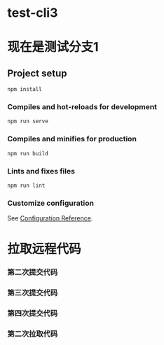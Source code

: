 # test-cli3
# 现在是测试分支1

## Project setup
```
npm install
```

### Compiles and hot-reloads for development
```
npm run serve
```

### Compiles and minifies for production
```
npm run build
```

### Lints and fixes files
```
npm run lint
```

### Customize configuration
See [Configuration Reference](https://cli.vuejs.org/config/).

# 拉取远程代码

### 第二次提交代码

### 第三次提交代码

### 第四次提交代码
### 第二次拉取代码
